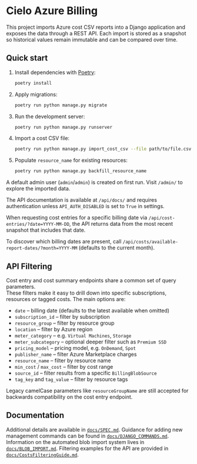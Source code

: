 # Cielo Azure Billing

This project imports Azure cost CSV reports into a Django application and exposes
the data through a REST API. Each import is stored as a snapshot so historical
values remain immutable and can be compared over time.

## Quick start

1. Install dependencies with [Poetry](https://python-poetry.org/):
   ```bash
   poetry install
   ```
2. Apply migrations:
   ```bash
   poetry run python manage.py migrate
   ```
3. Run the development server:
   ```bash
   poetry run python manage.py runserver
   ```
4. Import a cost CSV file:
   ```bash
   poetry run python manage.py import_cost_csv --file path/to/file.csv
   ```
5. Populate `resource_name` for existing resources:
   ```bash
   poetry run python manage.py backfill_resource_name
   ```

A default admin user (`admin`/`admin`) is created on first run. Visit `/admin/`
to explore the imported data.

The API documentation is available at `/api/docs/` and requires authentication
unless `API_AUTH_DISABLED` is set to `True` in settings.

When requesting cost entries for a specific billing date via
`/api/cost-entries/?date=YYYY-MM-DD`, the API returns data from the most recent
snapshot that includes that date.

To discover which billing dates are present, call
`/api/costs/available-report-dates/?month=YYYY-MM` (defaults to the current
month).

## API Filtering

Cost entry and cost summary endpoints share a common set of query parameters.  
These filters make it easy to drill down into specific subscriptions, resources
or tagged costs.  The main options are:

- `date` – billing date (defaults to the latest available when omitted)
- `subscription_id` – filter by subscription
- `resource_group` – filter by resource group
- `location` – filter by Azure region
- `meter_category` – e.g. `Virtual Machines`, `Storage`
- `meter_subcategory` – optional deeper filter such as `Premium SSD`
- `pricing_model` – pricing model, e.g. `OnDemand`, `Spot`
- `publisher_name` – filter Azure Marketplace charges
- `resource_name` – filter by resource name
- `min_cost` / `max_cost` – filter by cost range
- `source_id` – filter results from a specific `BillingBlobSource`
- `tag_key` and `tag_value` – filter by resource tags

Legacy camelCase parameters like `resourceGroupName` are still accepted for
backwards compatibility on the cost entry endpoint.

## Documentation

Additional details are available in [`docs/SPEC.md`](docs/SPEC.md). Guidance for
adding new management commands can be found in
[`docs/DJANGO_COMMANDS.md`](docs/DJANGO_COMMANDS.md).
Information on the automated blob import system lives in
[`docs/BLOB_IMPORT.md`](docs/BLOB_IMPORT.md).
Filtering examples for the API are provided in
[`docs/CostsFilteringGuide.md`](docs/CostsFilteringGuide.md).
